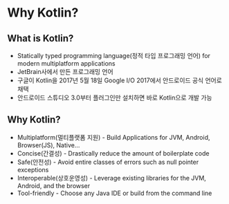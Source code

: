 # Why Kotlin?

## What is Kotlin?
- Statically typed programming language(정적 타입 프로그래밍 언어) for modern multiplatform applications
- JetBrain사에서 만든 프로그래밍 언어
- 구글이 Kotlin을 2017년 5월 18일 Google I/O 2017에서 안드로이드 공식 언어로 채택
- 안드로이드 스튜디오 3.0부터 플러그인만 설치하면 바로 Kotlin으로 개발 가능

## Why Kotlin?
* Multiplatform(멀티플랫폼 지원) - Build Applications for JVM, Android, Browser(JS), Native...
* Concise(간결성) - Drastically reduce the amount of boilerplate code
* Safe(안전성) - Avoid entire classes of errors such as null pointer exceptions
* Interoperable(상호운영성) - Leverage existing libraries for the JVM, Android, and the browser
* Tool-friendly - Choose any Java IDE or build from the command line